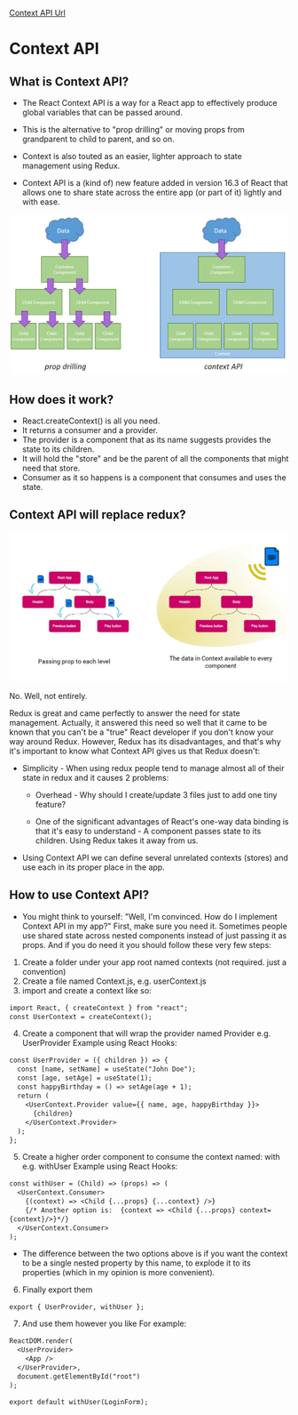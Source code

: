 [Context API Url](https://mujahedyousef.github.io/advanced-js-reading-notes.-/day_22/class_22.html)

# Context API

## What is Context API?

- The React Context API is a way for a React app to effectively produce global variables that can be passed around.
- This is the alternative to "prop drilling" or moving props from grandparent to child to parent, and so on.
- Context is also touted as an easier, lighter approach to state management using Redux.

- Context API is a (kind of) new feature added in version 16.3 of React that allows one to share state across the entire app (or part of it) lightly and with ease.

![compare](./prop-drilling-v-context.png)

## How does it work?

- React.createContext() is all you need.
- It returns a consumer and a provider.
- The provider is a component that as its name suggests provides the state to its children.
- It will hold the "store" and be the parent of all the components that might need that store.
- Consumer as it so happens is a component that consumes and uses the state.

## Context API will replace redux?

![different](./c.jpg)

No. Well, not entirely.

Redux is great and came perfectly to answer the need for state management. Actually, it answered this need so well that it came to be known that you can't be a "true" React developer if you don't know your way around Redux. However, Redux has its disadvantages, and that's why it's important to know what Context API gives us that Redux doesn't:

- Simplicity - When using redux people tend to manage almost all of their state in redux and it causes 2 problems:

  - Overhead - Why should I create/update 3 files just to add one tiny feature?

  - One of the significant advantages of React's one-way data binding is that it's easy to understand - A component passes state to its children. Using Redux takes it away from us.

- Using Context API we can define several unrelated contexts (stores) and use each in its proper place in the app.



## How to use Context API?

* You might think to yourself: "Well, I'm convinced. How do I implement Context API in my app?" First, make sure you need it. Sometimes people use shared state across nested components instead of just passing it as props. And if you do need it you should follow these very few steps:

1. Create a folder under your app root named contexts (not required. just a convention)
1. Create a file named <your context name>Context.js, e.g. userContext.js
1. import and create a context like so:
```
import React, { createContext } from "react";
const UserContext = createContext();
```
4. Create a component that will wrap the provider named Provider e.g. UserProvider
Example using React Hooks:
```
const UserProvider = ({ children }) => {
  const [name, setName] = useState("John Doe");
  const [age, setAge] = useState(1);
  const happyBirthday = () => setAge(age + 1);
  return (
    <UserContext.Provider value={{ name, age, happyBirthday }}>
      {children}
    </UserContext.Provider>
  );
};
```
5. Create a higher order component to consume the context named: with e.g. withUser
Example using React Hooks:
```
const withUser = (Child) => (props) => (
  <UserContext.Consumer>
    {(context) => <Child {...props} {...context} />}
    {/* Another option is:  {context => <Child {...props} context={context}/>}*/}
  </UserContext.Consumer>
);
```

* The difference between the two options above is if you want the context to be a single nested property by this name, to explode it to its properties (which in my opinion is more convenient).

6. Finally export them
```
export { UserProvider, withUser };
````
7. And use them however you like
For example:
```
ReactDOM.render(
  <UserProvider>
    <App />
  </UserProvider>,
  document.getElementById("root")
);
````
```
export default withUser(LoginForm);
```
